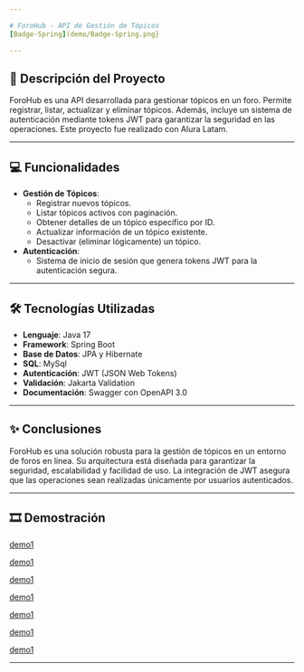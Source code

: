 ```yaml
---

# ForoHub - API de Gestión de Tópicos
[Badge-Spring](demo/Badge-Spring.png}

---
```


## 🔖 Descripción del Proyecto
ForoHub es una API desarrollada para gestionar tópicos en un foro. Permite registrar, listar, actualizar y eliminar tópicos. Además, incluye un sistema de autenticación mediante tokens JWT para garantizar la seguridad en las operaciones. Este proyecto fue realizado con Alura Latam.

---

## 💻 Funcionalidades
- **Gestión de Tópicos**:
  - Registrar nuevos tópicos.
  - Listar tópicos activos con paginación.
  - Obtener detalles de un tópico específico por ID.
  - Actualizar información de un tópico existente.
  - Desactivar (eliminar lógicamente) un tópico.
- **Autenticación**:
  - Sistema de inicio de sesión que genera tokens JWT para la autenticación segura.

---

## 🛠️ Tecnologías Utilizadas
- **Lenguaje**: Java 17
- **Framework**: Spring Boot
- **Base de Datos**: JPA y Hibernate
- **SQL**: MySql
- **Autenticación**: JWT (JSON Web Tokens)
- **Validación**: Jakarta Validation
- **Documentación**: Swagger con OpenAPI 3.0

---

## ✨ Conclusiones
ForoHub es una solución robusta para la gestión de tópicos en un entorno de foros en línea. Su arquitectura está diseñada para garantizar la seguridad, escalabilidad y facilidad de uso. La integración de JWT asegura que las operaciones sean realizadas únicamente por usuarios autenticados.

---
## 🎞 Demostración

[demo1](demo/demo_1.png)

[demo1](demo/demo_2.png)

[demo1](demo/demo_3.png)

[demo1](demo/demo_4.png)

[demo1](demo/demo_5.png)

[demo1](demo/demo_6.png)

[demo1](demo/demo_7.png)

---
